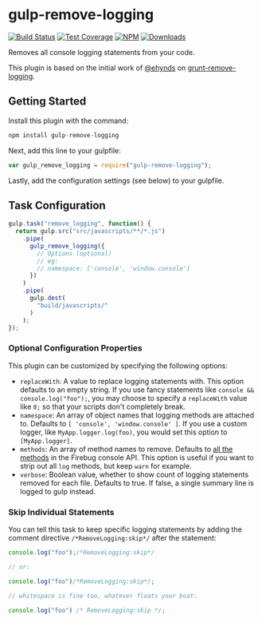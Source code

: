 # gulp-remove-logging

[![Build Status](https://img.shields.io/travis/valeriansaliou/gulp-remove-logging/master.svg)](https://travis-ci.org/valeriansaliou/gulp-remove-logging) [![Test Coverage](https://img.shields.io/coveralls/valeriansaliou/gulp-remove-logging/master.svg)](https://coveralls.io/github/valeriansaliou/gulp-remove-logging?branch=master) [![NPM](https://img.shields.io/npm/v/gulp-remove-logging.svg)](https://www.npmjs.com/package/gulp-remove-logging) [![Downloads](https://img.shields.io/npm/dt/gulp-remove-logging.svg)](https://www.npmjs.com/package/gulp-remove-logging)

Removes all console logging statements from your code.

This plugin is based on the initial work of [@ehynds](https://github.com/ehynds) on [grunt-remove-logging](https://github.com/ehynds/grunt-remove-logging).

## Getting Started

Install this plugin with the command:

```javascript
npm install gulp-remove-logging
```

Next, add this line to your gulpfile:

```javascript
var gulp_remove_logging = require("gulp-remove-logging");
```

Lastly, add the configuration settings (see below) to your gulpfile.

## Task Configuration

```javascript
gulp.task("remove_logging", function() {
  return gulp.src("src/javascripts/**/*.js")
    .pipe(
      gulp_remove_logging({
        // Options (optional)
        // eg:
        // namespace: ['console', 'window.console']
      })
    )
    .pipe(
      gulp.dest(
        "build/javascripts/"
      )
    );
});
```

### Optional Configuration Properties

This plugin can be customized by specifying the following options:

* `replaceWith`: A value to replace logging statements with. This option defaults to an empty string. If you use fancy statements like `console && console.log("foo");`, you may choose to specify a `replaceWith` value like `0;` so that your scripts don't completely break.
* `namespace`: An array of object names that logging methods are attached to.
Defaults to `[ 'console', 'window.console' ]`. If you use a custom logger, like
`MyApp.logger.log(foo)`, you would set this option to `[MyApp.logger]`.
* `methods`: An array of method names to remove. Defaults to [all the methods](http://getfirebug.com/wiki/index.php/Console_API) in the Firebug console API. This option is useful if you want to strip out all `log` methods, but keep `warn` for example.
* `verbose`: Boolean value, whether to show count of logging statements removed for each file. Defaults to true. If false, a single summary line is logged to gulp instead.

### Skip Individual Statements

You can tell this task to keep specific logging statements by adding the comment directive `/*RemoveLogging:skip*/` after the statement:

```javascript
console.log("foo");/*RemoveLogging:skip*/

// or:

console.log("foo")/*RemoveLogging:skip*/;

// whitespace is fine too, whatever floats your boat:

console.log("foo") /* RemoveLogging:skip */;
```
